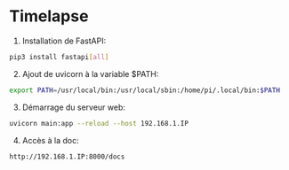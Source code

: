 # Timelapse

1. Installation de FastAPI:
```bash
pip3 install fastapi[all]
```

2. Ajout de uvicorn à la variable $PATH:
```bash
export PATH=/usr/local/bin:/usr/local/sbin:/home/pi/.local/bin:$PATH
```

3. Démarrage du serveur web:
```bash
uvicorn main:app --reload --host 192.168.1.IP
```

4. Accès à la doc:
```bash
http://192.168.1.IP:8000/docs
```
